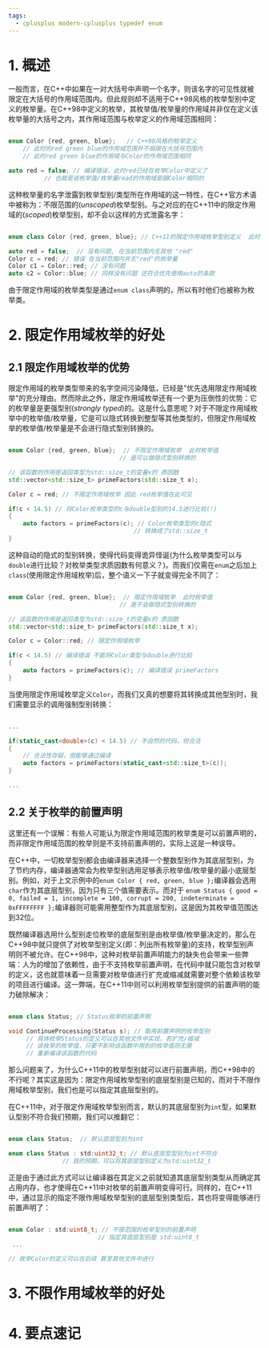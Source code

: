 ```yaml
---
tags:
  - cplusplus modern-cplusplus typedef enum
---
```


# 1. 概述

一般而言，在C++中如果在一对大括号中声明一个名字，则该名字的可见性就被限定在大括号的作用域范围内。但此规则却不适用于C++98风格的枚举型别中定义的枚举量。在C++98中定义的枚举，其枚举值/枚举量的作用域并非仅在定义该枚举量的大括号之内，其作用域范围与枚举定义的作用域范围相同：

``` C++

enum Color {red, green, blue};   // C++98风格的枚举定义
	// 此时的red green blue的作用域范围并不局限在大括号范围内
	// 此时red green blue的作用域与Color的作用域范围相同

auto red = false; // 编译错误，此时red已经在枚举Color中定义了
		  // 也就是说枚举值/枚举量read的作用域是跟Color相同的

```

这种枚举量的名字泄露到枚举型别/类型所在作用域的这一特性，在C++官方术语中被称为：不限范围的(_unscoped_)枚举型别。与之对应的在C++11中的限定作用域的(_scoped_)枚举型别，却不会以这样的方式泄露名字：

``` C++

enum class Color {red, green, blue}; // C++11的限定作用域枚举型别定义  此时 red green blue的作用域被限制在大括号范围之内

auto red = false;  // 没有问题, 在当前范围内无其他 "red"
Color c = red; // 错误 在当前范围内并无"red"的枚举量
Color c1 = Color::red; // 没有问题
auto c2 = Color::blue; // 同样没有问题 还符合优先使用auto的条款

```

由于限定作用域的枚举类型是通过`enum class`声明的，所以有时他们也被称为枚举类。

# 2. 限定作用域枚举的好处

## 2.1 限定作用域枚举的优势

限定作用域的枚举类型带来的名字空间污染降低，已经是"优先选用限定作用域枚举"的充分理由。然而除此之外，限定作用域枚举还有一个更为压倒性的优势：它的枚举量是更强型别(_strongly typed_)的。这是什么意思呢？对于不限定作用域枚举中的枚举值/枚举量，它是可以隐式转换到整型等其他类型的，但限定作用域枚举的枚举值/枚举量是不会进行隐式型别转换的。

``` C++

enum Color {red, green, blue};  // 不限定作用域枚举  此时枚举值
		                       // 是可以做隐式型别转换的

// 该函数的作用是返回类型为std::size_t的变量x的 质因数
std::vector<std::size_t> primeFactors(std::size_t x); 

Color c = red; // 不限定作用域枚举 因此 red枚举值在此可见

if(c < 14.5) // 将Color枚举类型的c与double型别的14.5进行比较(!)
{
	auto factors = primeFactors(c); // Color枚举类型的c隐式
								   // 转换成了std::size_t
}

```

这种自动的隐式的型别转换，使得代码变得诡异怪诞(为什么枚举类型可以与`double`进行比较？对枚举类型求质因数有何意义？)。而我们仅需在`enum`之后加上`class`(使用限定作用域枚举)后，整个语义一下子就变得完全不同了：

``` C++

enum Color {red, green, blue};  // 限定作用域枚举  此时枚举值
		                       // 是不会做隐式型别转换的

// 该函数的作用是返回类型为std::size_t的变量x的 质因数
std::vector<std::size_t> primeFactors(std::size_t x); 

Color c = Color::red; // 限定作用域枚举 

if(c < 14.5) // 编译错误 不能将Color类型与double进行比较
{
	auto factors = primeFactors(c); // 编译错误 primeFactors                   // 不接受Color类型参数 函数参数为std::size_t
}

```

当使用限定作用域枚举定义`Color`，而我们又真的想要将其转换成其他型别时，我们需要显示的调用强制型别转换：

``` C++

...

if(static_cast<double>(c) < 14.5) // 不自然的代码，但合法
{
	// 合法性存疑，但能够通过编译
	auto factors = primeFactors(static_cast<std::size_t>(c));
}

...

```

## 2.2 关于枚举的前置声明

这里还有一个误解：有些人可能认为限定作用域范围的枚举类是可以前置声明的，而非限定作用域范围的枚举则是不支持前置声明的，实际上这是一种误导。

在C++中，一切枚举型别都会由编译器来选择一个整数型别作为其底层型别，为了节约内存，编译器通常会为枚举型别选用足够表示枚举值/枚举量的最小底层型别。例如，对于上文示例中的`enum Color { red, green, blue };`编译器会选用`char`作为其底层型别，因为只有三个值需要表示。而对于 `enum Status { good = 0, failed = 1, incomplete = 100, corrupt = 200, indeterminate = 0xFFFFFFFF };`编译器则可能需用整型作为其底层型别，这是因为其枚举值范围达到32位。

既然编译器选用什么型别走位枚举的底层型别是由枚举值/枚举量决定的，那么在C++98中就只提供了对枚举型别定义(即：列出所有枚举量)的支持，枚举型别声明则不被允许。在C++98中，这种对枚举前置声明能力的缺失也会带来一些弊端：人为的增加了依赖性，由于不支持枚举前置声明，在代码中就只能包含对枚举的定义，这也就意味着一旦需要对枚举值进行扩充或缩减就需要对整个依赖该枚举的项目进行编译。这一弊端，在C++11中则可以利用枚举型别提供的前置声明的能力破除解决：

``` C++

enum class Status; // Status枚举的前置声明

void ContinueProcessing(Status s); // 取用前置声明的枚举型别
     // 具体枚举Status的定义可以在其他文件中实现，若扩充/缩减
     // 该枚举的枚举值，只要不影响该函数中用到的枚举值则无需
     // 重新编译该函数的代码

```

那么问题来了，为什么C++11中的枚举型别就可以进行前置声明，而C++98中的不行呢？其实这是因为：限定作用域枚举型别的底层型别是已知的，而对于不限作用域枚举型别，我们也是可以指定其底层型别的。

在C++11中，对于限定作用域枚举型别而言，默认的其底层型别为`int`型，如果默认型别不符合我们预期，我们可以推翻它：

``` C++

enum class Status;  // 默认底层型别为int

enum class Status : std:uint32_t; // 默认底层型型别为int不符合
			   // 我的预期，可以将其底层型别定义为std:uint32_t

```

正是由于通过此方式可以让编译器在其定义之前就知道其底层型别类型从而确定其占用内存，也才使得在C++11中对枚举的前置声明变得可行。同样的，在C++11中，通过显示的指定不限作用域枚举型别的底层型别类型后，其也将变得能够进行前置声明了：

``` C++

enum Color : std:uint8_t; // 不限范围的枚举型别的前置声明
						 // 指定其底层型别是 std:uint8_t
 ... 

// 枚举Color的定义可以在后续 甚至其他文件中进行

```

# 3. 不限作用域枚举的好处



# 4. 要点速记

